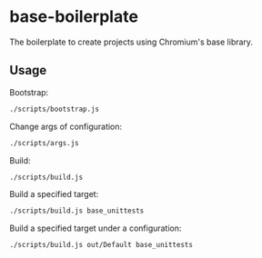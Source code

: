 # base-boilerplate

The boilerplate to create projects using Chromium's base library.

## Usage

Bootstrap:

```bash
./scripts/bootstrap.js
```

Change args of configuration:

```bash
./scripts/args.js
```

Build:

```bash
./scripts/build.js
```

Build a specified target:

```bash
./scripts/build.js base_unittests
```

Build a specified target under a configuration:

```bash
./scripts/build.js out/Default base_unittests
```
